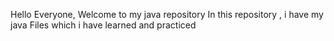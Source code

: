 Hello Everyone,
Welcome to my java repository
In this repository , i have my java Files which i have learned and practiced
